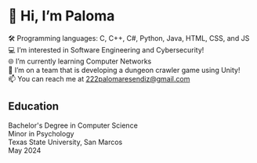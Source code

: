 # 👋 Hi, I’m Paloma  
🛠 Programming languages: C, C++, C#, Python, Java, HTML, CSS, and JS  
💻 I’m interested in Software Engineering and Cybersecurity!  
🌐 I’m currently learning Computer Networks  
👾 I’m on a team that is developing a dungeon crawler game using Unity!  
📫 You can reach me at 222palomaresendiz@gmail.com  

## Education
  Bachelor's Degree in Computer Science  
  Minor in Psychology  
  Texas State University, San Marcos  
  May 2024
<!---
palomaresendiz/palomaresendiz is a ✨ special ✨ repository because its `README.md` (this file) appears on your GitHub profile.
You can click the Preview link to take a look at your changes.
--->
